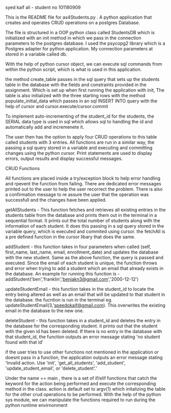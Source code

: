 syed kaif ali - student no 101180909

This is the README file for as4Students.py . A python application that creates and operates CRUD operations on a postgres Database.

The file is structured in a OOP python class called StudentsDB which is initialized with an init method in which we pass in the connection parameters to the postgres database. I used the psycopg2 library which
is a Postgres adapter for python application.
My connection parameters at stored in a variable called db.

With the help of python cursor object, we can execute sql commands from within the python script, which is what is used in this application.

the method create_table passes in the sql query that sets up the students table in the database with the fields and constraints provided in the assignment. Which is set up when first running the application with init,
The table is also initialized with the three starting rows with the method populate_initial_data which passes in an sql INSERT INTO query with the help of cursor and cursor.execute/cursor.commit

To implement auto-incrementing of the student_id for the students, the SERIAL data type is used in sql which allows sql to handling the id and automatically add and incremenete it.

The user then has the option to apply four CRUD operations to this table called students with 3 entries. All functions are run in a similar way, the passing a sql query stored in a variable and executing and committing changes using the python cursor. Print statements are used to display errors, output results and display successful messages.

CRUD Functions

All functions are placed inside a try/exception block to help error handling and rpevent the function from failing. There are dedicated error messages printed out to the user to help the user recorrect the problem. There is also a confirmation message to re assure the user that the operation was successfull and the changes have been applied.

getAllStudents - This function fetches and retrieves all existing entries in the students table from the database and prints them out in the terminal in a sequential format. It prints out the total number of students along with the information of each student. It does this passing in a sql query stored in the variable query, which is executed and commited using cursor. the fetchAll is a pre defined function in the cursor libary that does the same.

addStudent - this function takes in four parameters when called (self, first_name, last_name, email, enrollment_date) and updates the database with the new student. Same as the above function, the query is passed and executed. Since the email of each student is unique, the function throws and error when trying to add a student which an email that already exists in the database. An example for running this function is - addStudent('ben','franklin','benjakn3@gmail.com','2000-12-12')

updateStudentEmail - this function takes in the student_id to locate the entry being altered as well as an email that will be updated to that student in the database. the fucntion is run in the terminal eg. updateStudentEmail(3,'speedokaif@gmail.com). This overwrites the existing email in the database to the new one.

deleteStudent - this function takes in a student_id and deletes the entry in the database for the corresponding student. it prints out that the student with the given id has been deleted. If there is no entry in the database with that student_id, the function outputs an error message stating 'no student found with that id'

if the user tries to use other functions not mentioned in the application or doesnt pass in a function, the application outputs an error message stating 'Invalid action. Use 'init', 'get_all_students', 'add_student', 'update_student_email', or 'delete_student'.'

Under the name == main , there is a set of if/elif functions that catch the keyword for the action being performed and execute the corresponding method in the class. action is default set to argv(1) which initalizing the table for the other crud operations to be performed. With the help of the python sys module, we can manipulate the functions required to run during the python runtime envirnonment
